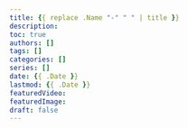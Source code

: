 ```yaml
---
title: {{ replace .Name "-" " " | title }}
description:
toc: true
authors: []
tags: []
categories: []
series: []
date: {{ .Date }}
lastmod: {{ .Date }}
featuredVideo:
featuredImage:
draft: false
---
```

